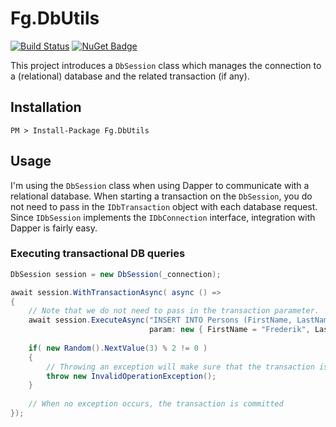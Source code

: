 # Fg.DbUtils

[![Build Status](https://frederikgheysels.visualstudio.com/GitHub%20Pipelines/_apis/build/status/Fg.DbUtils%20CI?branchName=master)](https://frederikgheysels.visualstudio.com/GitHub%20Pipelines/_build/latest?definitionId=7&branchName=master)
[![NuGet Badge](https://buildstats.info/nuget/fg.dbutils?includePreReleases=true)](https://www.nuget.org/packages/fg.dbutils/)


This project introduces a `DbSession` class which manages the connection to a (relational) database and the related transaction (if any).

## Installation

```
PM > Install-Package Fg.DbUtils
```

## Usage

I'm using the `DbSession` class when using Dapper to communicate with a relational database.  When starting a transaction on the `DbSession`, you do not need to pass in the `IDbTransaction` object with each database request.
Since `IDbSession` implements the `IDbConnection` interface, integration with Dapper is fairly easy.

### Executing transactional DB queries

```csharp
DbSession session = new DbSession(_connection);

await session.WithTransactionAsync( async () => 
{
    // Note that we do not need to pass in the transaction parameter.
    await session.ExecuteAsync("INSERT INTO Persons (FirstName, LastName) VALUES (@FirstName, @LastName)",
                               param: new { FirstName = "Frederik", LastName = "Gheysels" });
                               
    if( new Random().NextValue(3) % 2 != 0 )
    {
        // Throwing an exception will make sure that the transaction is rollbacked.
        throw new InvalidOperationException();
    }
                               
    // When no exception occurs, the transaction is committed
});
```
